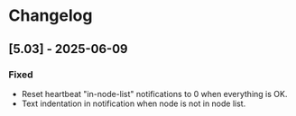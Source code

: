 # Changelog

## [5.03] - 2025-06-09

### Fixed
- Reset heartbeat "in-node-list" notifications to 0 when everything is OK.
- Text indentation in notification when node is not in node list.